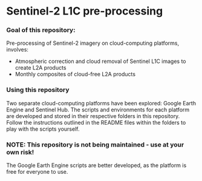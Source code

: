 # Sentinel-2 L1C pre-processing

### Goal of this repository:
Pre-processing of Sentinel-2 imagery on cloud-computing platforms, involves:
- Atmospheric correction and cloud removal of Sentinel L1C images to create L2A products
- Monthly composites of cloud-free L2A products 

### Using this repository
Two separate cloud-computing platforms have been explored: Google Earth Engine and Sentinel Hub. The scripts and environments for each platform are developed and stored in their respective folders in this repository. Follow the instructions outlined in the README files within the folders to play with the scripts yourself. 

### NOTE: This repository is not being maintained - use at your own risk!
The Google Earth Engine scripts are better developed, as the platform is free for everyone to use. 
